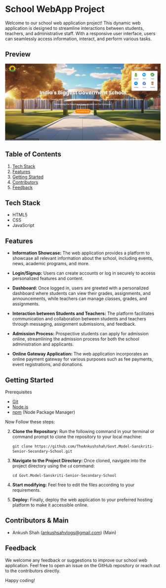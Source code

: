 # School WebApp Project

Welcome to our school web application project! This dynamic web application is designed to streamline interactions between students, teachers, and administrative staff. With a responsive user interface, users can seamlessly access information, interact, and perform various tasks.

## Preview

![Preview Image](home.png)

## <a name="table">Table of Contents</a>

1. [Tech Stack](#tech-stack)
2. [Features](#features)
3. [Getting Started](#getting-started)
4. [Contributors](#contributors)
5. [Feedback](#feedback)

## <a name="tech-stack">Tech Stack</a>

- HTML5
- CSS
- JavaScript

## <a name="features">Features</a>

- **Information Showcase:** The web application provides a platform to showcase all relevant information about the school, including events, news, academic programs, and more.
  
- **Login/Signup:** Users can create accounts or log in securely to access personalized features and content.
  
- **Dashboard:** Once logged in, users are greeted with a personalized dashboard where students can view their grades, assignments, and announcements, while teachers can manage classes, grades, and assignments.
  
- **Interaction between Students and Teachers:** The platform facilitates communication and collaboration between students and teachers through messaging, assignment submissions, and feedback.
  
- **Admission Process:** Prospective students can apply for admission online, streamlining the admission process for both the school administration and applicants.
  
- **Online Gateway Application:** The web application incorporates an online payment gateway for various purposes such as fee payments, event registrations, and donations.

## <a name="getting-started">Getting Started</a>

Prerequisites

- [Git](https://git-scm.com/)
- [Node.js](https://nodejs.org/en)
- [npm](https://www.npmjs.com/) (Node Package Manager)

Now Follow these steps:

2. **Clone the Repository:** Run the following command in your terminal or command prompt to clone the repository to your local machine:

    ```
    git clone https://github.com/TheAnkushshah/Govt.Model-Sanskriti-Senior-Secondary-School.git
    ```

3. **Navigate to the Project Directory:** Once cloned, navigate into the project directory using the `cd` command:

    ```
    cd Govt.Model-Sanskriti-Senior-Secondary-School
    ```

4. **Start modifying:** Feel free to edit the files according to your requirements. 

5. **Deploy:** Finally, deploy the web application to your preferred hosting platform to make it accessible online.

## <a name="contributors">Contributors & Main</a>

- Ankush Shah (ankushsahvlogs@gmail.com) (Main)

## <a name="feedback">Feedback</a>

We welcome any feedback or suggestions to improve our school web application. Feel free to open an issue on the GitHub repository or reach out to the contributors directly.

Happy coding!
